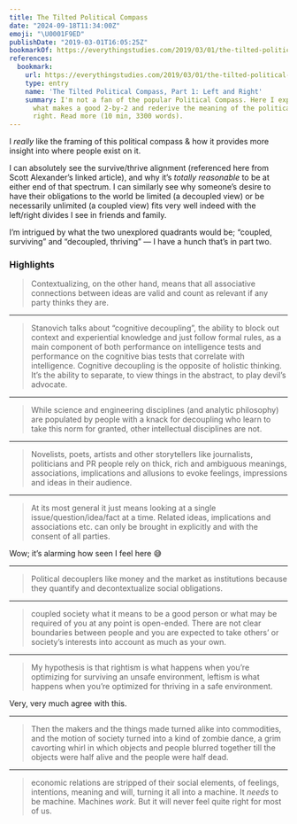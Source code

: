 ```yaml
---
title: The Tilted Political Compass
date: "2024-09-18T11:34:00Z"
emoji: "\U0001F9ED"
publishDate: "2019-03-01T16:05:25Z"
bookmarkOf: https://everythingstudies.com/2019/03/01/the-tilted-political-compass-part-1-left-and-right/
references:
  bookmark:
    url: https://everythingstudies.com/2019/03/01/the-tilted-political-compass-part-1-left-and-right/
    type: entry
    name: 'The Tilted Political Compass, Part 1: Left and Right'
    summary: I'm not a fan of the popular Political Compass. Here I explain why, list
      what makes a good 2-by-2 and rederive the meaning of the political left and
      right. Read more (10 min, 3300 words).
---
```

I _really_ like the framing of this political compass & how it provides more insight into where people exist on it.

I can absolutely see the survive/thrive alignment (referenced here from Scott Alexander’s linked article), and why it’s _totally reasonable_ to be at either end of that spectrum. I can similarly see why someone’s desire to have their obligations to the world be limited (a decoupled view) or be necessarily unlimited (a coupled view) fits very well indeed with the left/right divides I see in friends and family.

I’m intrigued by what the two unexplored quadrants would be; “coupled, surviving” and “decoupled, thriving” — I have a hunch that’s in part two.

### Highlights

> Contextualizing, on the other hand, means that all associative connections between ideas are valid and count as relevant if any party thinks they are.

---

> Stanovich talks about “cognitive decoupling”, the ability to block out context and experiential knowledge and just follow formal rules, as a main component of both performance on intelligence tests and performance on the cognitive bias tests that correlate with intelligence. Cognitive decoupling is the opposite of holistic thinking. It’s the ability to separate, to view things in the abstract, to play devil’s advocate.

---

> While science and engineering disciplines (and analytic philosophy) are populated by people with a knack for decoupling who learn to take this norm for granted, other intellectual disciplines are not.

---

> Novelists, poets, artists and other storytellers like journalists, politicians and PR people rely on thick, rich and ambiguous meanings, associations, implications and allusions to evoke feelings, impressions and ideas in their audience.

---

> At its most general it just means looking at a single issue/question/idea/fact at a time. Related ideas, implications and associations etc. can only be brought in explicitly and with the consent of all parties.

Wow; it’s alarming how seen I feel here 😅

---

> Political decouplers like money and the market as institutions because they quantify and decontextualize social obligations.

---

> coupled society what it means to be a good person or what may be required of you at any point is open-ended. There are not clear boundaries between people and you are expected to take others’ or society’s interests into account as much as your own.

---

> My hypothesis is that rightism is what happens when you’re optimizing for surviving an unsafe environment, leftism is what happens when you’re optimized for thriving in a safe environment.

Very, very much agree with this.

---

> Then the makers and the things made turned alike into commodities, and the motion of society turned into a kind of zombie dance, a grim cavorting whirl in which objects and people blurred together till the objects were half alive and the people were half dead.

---

> economic relations are stripped of their social elements, of feelings, intentions, meaning and will, turning it all into a machine. It _needs_ to be machine. Machines _work_. But it will never feel quite right for most of us.
